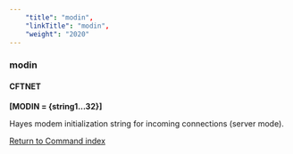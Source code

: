 ```yaml
---
    "title": "modin",
    "linkTitle": "modin",
    "weight": "2020"
---
```

<span id="modin"></span>

### modin

#### CFTNET

**[MODIN = {string1...32}]**

Hayes modem initialization string for incoming connections (server mode).

[Return to Command index](../../)
